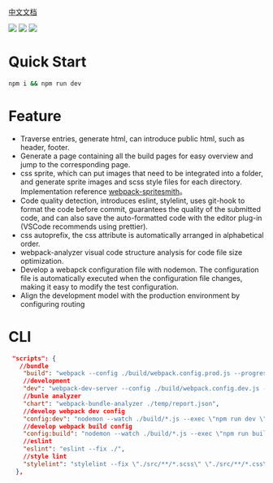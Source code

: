[中文文档](./README-ZH.md)

![](https://img.shields.io/packagist/l/doctrine/orm.svg)
![](https://img.shields.io/npm/v/webpack-mutipage-template.svg)
![](https://travis-ci.org/Aaron00101010/webpack-mutipage-template.svg?branch=master)

# Quick Start

```bash
npm i && npm run dev
```

# Feature

- Traverse entries, generate html, can introduce public html, such as header, footer.
- Generate a page containing all the build pages for easy overview and jump to the corresponding page.
- css sprite, which can put images that need to be integrated into a folder, and generate sprite images and scss style files for each directory. Implementation reference [webpack-spritesmith](https://www.npmjs.com/package/webpack-spritesmith)。
- Code quality detection, introduces eslint, stylelint, uses git-hook to format the code before commit, guarantees the quality of the submitted code, and can also save the auto-formatted code with the editor plug-in (VSCode recommends using prettier).
- css autoprefix, the css attribute is automatically arranged in alphabetical order.
- webpack-analyzer visual code structure analysis for code file size optimization.
- Develop a webapck configuration file with nodemon. The configuration file is automatically executed when the configuration file changes, making it easy to modify the test configuration.
- Align the development model with the production environment by configuring routing

# CLI

```json
 "scripts": {
   //bundle
    "build": "webpack --config ./build/webpack.config.prod.js --progress --mode production",
    //development
    "dev": "webpack-dev-server --config ./build/webpack.config.dev.js --mode development --progress --open",
    //bunle analyzer
    "chart": "webpack-bundle-analyzer ./temp/report.json",
    //develop webpack dev config
    "config:dev": "nodemon --watch ./build/*.js --exec \"npm run dev \"",
    //develop webpack build config
    "config:build": "nodemon --watch ./build/*.js --exec \"npm run build\"",
    //eslint
    "eslint": "eslint --fix ./",
    //style lint
    "stylelint": "stylelint --fix \"./src/**/*.scss\" \"./src/**/*.css\""
  },
```
